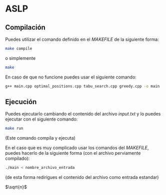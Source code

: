 # ASLP

## Compilación
Puedes utilizar el comando definido en el *MAKEFILE* de la siguiente forma:
```sh
make compile
```
o simplemente
```sh
make
```
En caso de que no funcione puedes usar el siguiente comando:
```sh
g++ main.cpp optimal_positions.cpp tabu_search.cpp greedy.cpp -o main
```

## Ejecución
Puedes ejecutarlo cambiando el contenido del archivo *input.txt* y lo puedes ejecutar con el siguiente comando:
```sh
make run
```
(Este comando compila y ejecuta)

En el caso que es muy complicado usar los comandos del *MAKEFILE*, puedes hacerlo de la siguiente forma (con el archivo perviamente compilado):
```sh
./main < nombre_archivo_entrada
```
(de esta forma redirigues el contenido del archivo como entrada estandar)

$\sqrt{n}$
